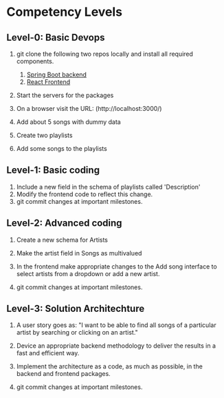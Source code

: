 # Competency Levels

## Level-0: Basic Devops

1. git clone the following two repos locally and install all required
   components.
	1. [Spring Boot backend](https://github.com/IITBombayWeb/playlist-spring-boot)
	2. [React Frontend](https://github.com/IITBombayWeb/playlist-react)

2. Start the servers for the packages

3. On a browser visit the URL: (http://localhost:3000/)

4. Add about 5 songs with dummy data

5. Create two playlists

6. Add some songs to the playlists


## Level-1: Basic coding

1. Include a new field in the schema of playlists called 'Description'
2. Modify the frontend code to reflect this change.
3. git commit changes at important milestones.


## Level-2: Advanced coding

1. Create a new schema for Artists

2. Make the artist field in Songs as multivalued

3. In the frontend make appropriate changes to the Add song interface to
   select artists from a dropdown or add a new artist.

4. git commit changes at important milestones.

## Level-3: Solution Architechture

1. A user story goes as: "I want to be able to find all songs of a 
   particular artist by searching or clicking on an artist."

2. Device an appropriate backend methodology to deliver the results
   in a fast and efficient way.

3. Implement the architecture as a code, as much as possible, in the backend
   and frontend packages.

4. git commit changes at important milestones.
